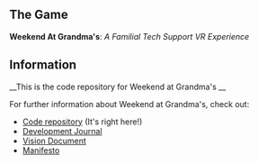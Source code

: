 ## The Game

**Weekend At Grandma's**: *A Familial Tech Support VR Experience*

## Information

__This is the code repository for Weekend at Grandma's __

For further information about Weekend at Grandma's, check out:
* [Code repository](https://github.com/parkerhams/grandma-game) (It's right here!)
* [Development Journal](https://github.com/parkerhams/grandma-game/blob/master/Documentation/DesignProcessJournal.md)
* [Vision Document](https://github.com/parkerhams/grandma-game/blob/master/Documentation/vision-doc.md)
* [Manifesto](https://github.com/parkerhams/grandma-game/blob/master/Documentation/Manifesto.md)
